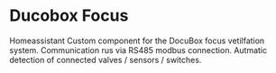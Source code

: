 # Ducobox Focus
Homeassistant Custom component for the DocuBox focus vetilfation system.
Communication rus via RS485 modbus connection. Autmatic detection of connected valves / sensors / switches.

